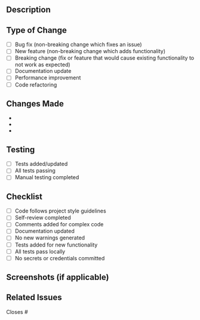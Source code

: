## Description
<!-- Beschreibe deine Änderungen -->

## Type of Change
<!-- Markiere zutreffende Optionen mit [x] -->

- [ ] Bug fix (non-breaking change which fixes an issue)
- [ ] New feature (non-breaking change which adds functionality)
- [ ] Breaking change (fix or feature that would cause existing functionality to not work as expected)
- [ ] Documentation update
- [ ] Performance improvement
- [ ] Code refactoring

## Changes Made
<!-- Liste die wichtigsten Änderungen auf -->

- 
- 
- 

## Testing
<!-- Beschreibe wie du getestet hast -->

- [ ] Tests added/updated
- [ ] All tests passing
- [ ] Manual testing completed

## Checklist
<!-- Markiere erledigte Punkte mit [x] -->

- [ ] Code follows project style guidelines
- [ ] Self-review completed
- [ ] Comments added for complex code
- [ ] Documentation updated
- [ ] No new warnings generated
- [ ] Tests added for new functionality
- [ ] All tests pass locally
- [ ] No secrets or credentials committed

## Screenshots (if applicable)
<!-- Füge Screenshots hinzu wenn relevant -->

## Related Issues
<!-- Verlinke zugehörige Issues -->

Closes #
